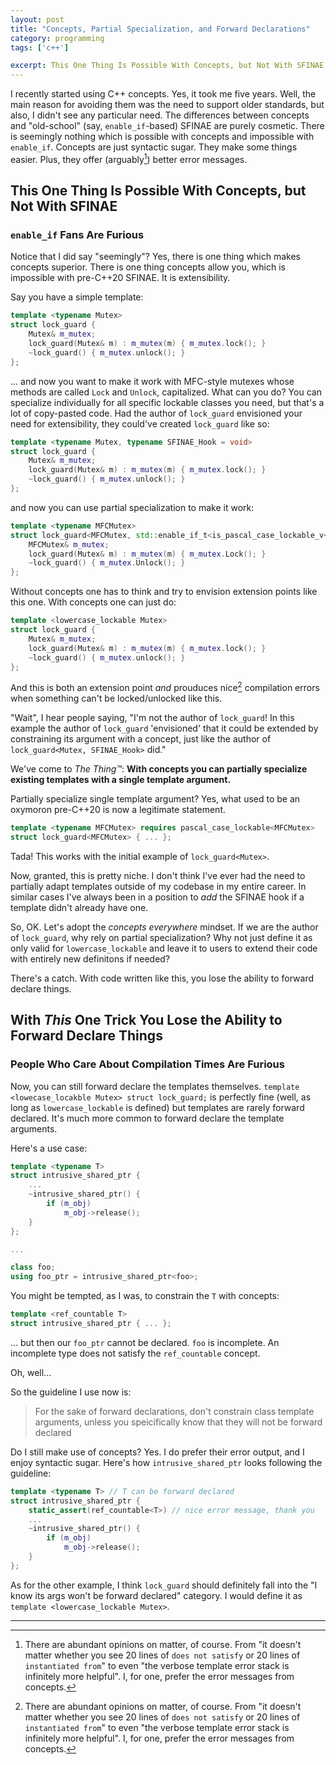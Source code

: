 ```yaml
---
layout: post
title: "Concepts, Partial Specialization, and Forward Declarations"
category: programming
tags: ['c++']

excerpt: This One Thing Is Possible With Concepts, but Not With SFINAE. `enable_if` Fans Are Furious
---
```


I recently started using C++ concepts. Yes, it took me five years. Well, the main reason for avoiding them was the need to support older standards, but also, I didn't see any particular need. The differences between concepts and "old-school" (say, `enable_if`-based) SFINAE are purely cosmetic. There is seemingly nothing which is possible with concepts and impossible with `enable_if`. Concepts are just syntactic sugar. They make some things easier. Plus, they offer (arguably[^1]) better error messages.

## This One Thing Is Possible With Concepts, but Not With SFINAE
### `enable_if` Fans Are Furious

Notice that I did say "seemingly"? Yes, there is one thing which makes concepts superior. There is one thing concepts allow you, which is impossible with pre-C++20 SFINAE. It is extensibility.

Say you have a simple template:

```c++
template <typename Mutex>
struct lock_guard {
    Mutex& m_mutex;
    lock_guard(Mutex& m) : m_mutex(m) { m_mutex.lock(); }
    ~lock_guard() { m_mutex.unlock(); }
};
```

... and now you want to make it work with MFC-style mutexes whose methods are called `Lock` and `Unlock`, capitalized. What can you do? You can specialize individually for all specific lockable classes you need, but that's a lot of copy-pasted code. Had the author of `lock_guard` envisioned your need for extensibility, they could've created `lock_guard` like so:

```c++
template <typename Mutex, typename SFINAE_Hook = void>
struct lock_guard {
    Mutex& m_mutex;
    lock_guard(Mutex& m) : m_mutex(m) { m_mutex.lock(); }
    ~lock_guard() { m_mutex.unlock(); }
};
```

and now you can use partial specialization to make it work:

```c++
template <typename MFCMutex>
struct lock_guard<MFCMutex, std::enable_if_t<is_pascal_case_lockable_v<MFCMutex>>, void>> {
    MFCMutex& m_mutex;
    lock_guard(Mutex& m) : m_mutex(m) { m_mutex.Lock(); }
    ~lock_guard() { m_mutex.Unlock(); }
};
```

Without concepts one has to think and try to envision extension points like this one. With concepts one can just do:

```c++
template <lowercase_lockable Mutex>
struct lock_guard {
    Mutex& m_mutex;
    lock_guard(Mutex& m) : m_mutex(m) { m_mutex.lock(); }
    ~lock_guard() { m_mutex.unlock(); }
};
```

And this is both an extension point *and* prouduces nice[^1] compilation errors when something can't be locked/unlocked like this.

"Wait", I hear people saying, "I'm not the author of `lock_guard`! In this example the author of `lock_guard` 'envisioned' that it could be extended by constraining its argument with a concept, just like the author of `lock_guard<Mutex, SFINAE_Hook>` did."

We've come to *The Thing&trade;*: **With concepts you can partially specialize existing templates with a single template argument.**

Partially specialize single template argument? Yes, what used to be an oxymoron pre-C++20 is now a legitimate statement.

```c++
template <typename MFCMutex> requires pascal_case_lockable<MFCMutex>
struct lock_guard<MFCMutex> { ... };
```

Tada! This works with the initial example of `lock_guard<Mutex>`.

Now, granted, this is pretty niche. I don't think I've ever had the need to partially adapt templates outside of my codebase in my entire career. In similar cases I've always been in a position to *add* the SFINAE hook if a template didn't already have one.

So, OK. Let's adopt the *concepts everywhere* mindset. If we are the author of `lock_guard`, why rely on partial specialization? Why not just define it as only valid for `lowercase_lockable` and leave it to users to extend their code with entirely new definitons if needed?

There's a catch. With code written like this, you lose the ability to forward declare things.

## With *This* One Trick You Lose the Ability to Forward Declare Things
### People Who Care About Compilation Times Are Furious

Now, you can still forward declare the templates themselves. `template <lowecase_locakble Mutex> struct lock_guard;` is perfectly fine (well, as long as `lowercase_lockable` is defined) but templates are rarely forward declared. It's much more common to forward declare the template arguments.

Here's a use case:

```c++
template <typename T>
struct intrusive_shared_ptr {
    ...
    ~intrusive_shared_ptr() {
        if (m_obj)
            m_obj->release();
    }
};

...

class foo;
using foo_ptr = intrusive_shared_ptr<foo>;
```

You might be tempted, as I was, to constrain the `T` with concepts:

```c++
template <ref_countable T>
struct intrusive_shared_ptr { ... };
```

... but then our `foo_ptr` cannot be declared. `foo` is incomplete. An incomplete type does not satisfy the `ref_countable` concept.

Oh, well...

So the guideline I use now is:

> For the sake of forward declarations, don't constrain class template arguments, unless you speicifically know that they will not be forward declared

Do I still make use of concepts? Yes. I do prefer their error output, and I enjoy syntactic sugar. Here's how `intrusive_shared_ptr` looks following the guideline:

```c++
template <typename T> // T can be forward declared
struct intrusive_shared_ptr {
    static_assert(ref_countable<T>) // nice error message, thank you
    ...
    ~intrusive_shared_ptr() {
        if (m_obj)
            m_obj->release();
    }
};
```

As for the other example, I think `lock_guard` should definitely fall into the "I know its args won't be forward declared" category. I would define it as `template <lowercase_lockable Mutex>`.

___

[^1]: There are abundant opinions on matter, of course. From "it doesn't matter whether you see 20 lines of `does not satisfy` or 20 lines of `instantiated from`" to even "the verbose template error stack is infinitely more helpful". I, for one, prefer the error messages from concepts.
